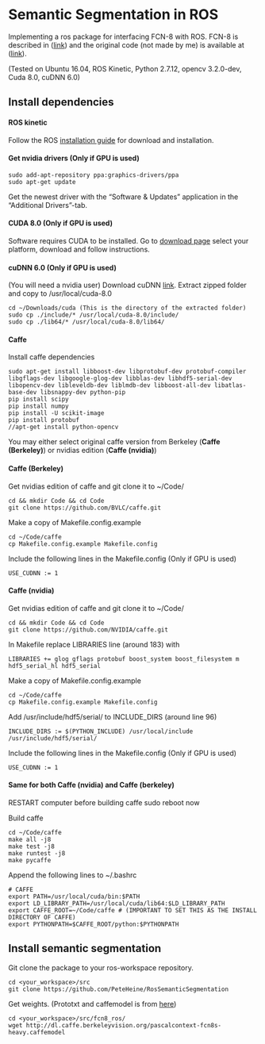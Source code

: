 # Semantic Segmentation in ROS
Implementing a ros package for interfacing FCN-8 with ROS. FCN-8 is described in ([link](https://arxiv.org/abs/1605.06211)) and the original code (not made by me) is available at ([link](https://github.com/shelhamer/fcn.berkeleyvision.org)).

(Tested on Ubuntu 16.04, ROS Kinetic, Python 2.7.12, opencv 3.2.0-dev, Cuda 8.0, cuDNN 6.0)

## Install dependencies
#### ROS kinetic
Follow the ROS [installation guide](http://wiki.ros.org/ROS/Installation) for download and installation.

#### Get nvidia drivers (Only if GPU is used)

	sudo add-apt-repository ppa:graphics-drivers/ppa
	sudo apt-get update

Get the newest driver with the “Software & Updates” application in the “Additional Drivers”-tab.

#### CUDA 8.0 (Only if GPU is used)
Software requires CUDA to be installed. 
Go to [download page](https://developer.nvidia.com/cuda-downloads) select your platform, download and follow instructions.

#### cuDNN 6.0 (Only if GPU is used)
(You will need a nvidia user) 
Download cuDNN [link](https://developer.nvidia.com/rdp/cudnn-download).
Extract zipped folder and copy to /usr/local/cuda-8.0

	cd ~/Downloads/cuda (This is the directory of the extracted folder)
	sudo cp ./include/* /usr/local/cuda-8.0/include/
	sudo cp ./lib64/* /usr/local/cuda-8.0/lib64/

#### Caffe
Install caffe dependencies

	sudo apt-get install libboost-dev libprotobuf-dev protobuf-compiler libgflags-dev libgoogle-glog-dev libblas-dev libhdf5-serial-dev libopencv-dev libleveldb-dev liblmdb-dev libboost-all-dev libatlas-base-dev libsnappy-dev python-pip
	pip install scipy
	pip install numpy
	pip install -U scikit-image
	pip install protobuf
	//apt-get install python-opencv

You may either select original caffe version from Berkeley (__Caffe (Berkeley)__) or nvidias edition (__Caffe (nvidia)__)

#### Caffe (Berkeley)
Get nvidias edition of caffe and git clone it to ~/Code/

	cd && mkdir Code && cd Code 
	git clone https://github.com/BVLC/caffe.git

Make a copy of Makefile.config.example
	
	cd ~/Code/caffe
	cp Makefile.config.example Makefile.config

Include the following lines in the Makefile.config (Only if GPU is used)

	USE_CUDNN := 1

#### Caffe (nvidia)
Get nvidias edition of caffe and git clone it to ~/Code/

	cd && mkdir Code && cd Code 
	git clone https://github.com/NVIDIA/caffe.git

In Makefile replace LIBRARIES line (around 183) with 

	LIBRARIES += glog gflags protobuf boost_system boost_filesystem m hdf5_serial_hl hdf5_serial

Make a copy of Makefile.config.example
	
	cd ~/Code/caffe
	cp Makefile.config.example Makefile.config

Add /usr/include/hdf5/serial/ to INCLUDE_DIRS (around line 96)

	INCLUDE_DIRS := $(PYTHON_INCLUDE) /usr/local/include /usr/include/hdf5/serial/

Include the following lines in the Makefile.config (Only if GPU is used)

	USE_CUDNN := 1


#### Same for both Caffe (nvidia) and Caffe (berkeley)

RESTART computer before building caffe
	sudo reboot now

Build caffe

	cd ~/Code/caffe
	make all -j8
	make test -j8
	make runtest -j8
	make pycaffe


Append the following lines to ~/.bashrc

	# CAFFE 
	export PATH=/usr/local/cuda/bin:$PATH
	export LD_LIBRARY_PATH=/usr/local/cuda/lib64:$LD_LIBRARY_PATH
	export CAFFE_ROOT=~/Code/caffe # (IMPORTANT TO SET THIS AS THE INSTALL DIRECTORY OF CAFFE)
	export PYTHONPATH=$CAFFE_ROOT/python:$PYTHONPATH

## Install semantic segmentation
Git clone the package to your ros-workspace repository. 

	cd <your_workspace>/src
	git clone https://github.com/PeteHeine/RosSemanticSegmentation

Get weights. (Prototxt and caffemodel is from [here](https://github.com/shelhamer/fcn.berkeleyvision.org/tree/master/pascalcontext-fcn8s))
	
	cd <your_workspace>/src/fcn8_ros/
	wget http://dl.caffe.berkeleyvision.org/pascalcontext-fcn8s-heavy.caffemodel




